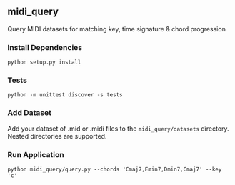 ## midi_query
Query MIDI datasets for matching key, time signature &amp; chord progression

### Install Dependencies

`python setup.py install`

### Tests

`python -m unittest discover -s tests`

### Add Dataset

Add your dataset of .mid or .midi files to the `midi_query/datasets` directory. Nested directories are supported.

### Run Application

`python midi_query/query.py --chords 'Cmaj7,Emin7,Dmin7,Cmaj7' --key 'c'`
